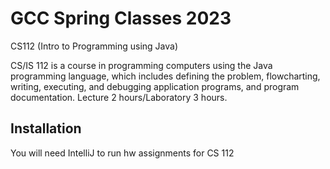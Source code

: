 # GCC Spring Classes 2023

CS112 (Intro to Programming using Java)

CS/IS 112 is a course in programming computers using the Java programming language, which includes defining the problem, flowcharting, writing, executing, and debugging application programs, and program documentation. Lecture 2 hours/Laboratory 3 hours. 

## Installation

You will need IntelliJ to run hw assignments for CS 112

